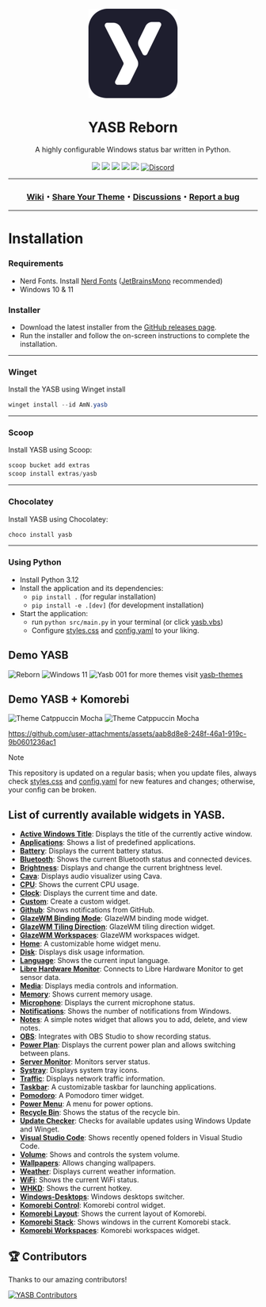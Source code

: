 <p align="center"><img src="https://raw.githubusercontent.com/amnweb/yasb/main/src/assets/images/app_icon.png" width="180"></p>
<h1 align="center">YASB Reborn</h1>
<p align="center">
  A highly configurable Windows status bar written in Python.
  <br><br>
  <a href="https://opensource.org/licenses/MIT"><img src="https://img.shields.io/badge/License-MIT-yellow.svg"></a>
  <a href="https://github.com/amnweb/yasb"><img src="https://img.shields.io/github/languages/top/amnweb/yasb"></a>
  <a href="https://github.com/amnweb/yasb/issues"><img src="https://img.shields.io/github/issues/amnweb/yasb?label=Issues"></a>
  <a href="https://github.com/amnweb/yasb/releases"><img src="https://img.shields.io/github/downloads/amnweb/yasb/total?label=Total%20Downloads"></a>
  <a href="https://github.com/amnweb/yasb/releases/latest"><img src="https://img.shields.io/github/v/release/amnweb/yasb?label=Latest%20Release"></a>
  <a href="https://discord.gg/qkeunvBFgX" title="Discord"><img alt="Discord" src="https://img.shields.io/discord/1353495377768218654?label=Discord&cacheSeconds=600"></a>
</p>

***

<h3 align="center">
<a href="https://github.com/amnweb/yasb/wiki">Wiki</a>・<a href="https://github.com/amnweb/yasb-themes">Share Your Theme</a>・<a href="https://github.com/amnweb/yasb/discussions">Discussions</a>・<a href="https://github.com/amnweb/yasb/issues">Report a bug</a>
</h3>

***

# Installation

### Requirements
- Nerd Fonts. Install [Nerd Fonts](https://www.nerdfonts.com/font-downloads) ([JetBrainsMono](https://github.com/ryanoasis/nerd-fonts/releases/latest/download/JetBrainsMono.zip) recommended)
- Windows 10 & 11

### Installer
- Download the latest installer from the [GitHub releases page](https://github.com/amnweb/yasb/releases/latest).
- Run the installer and follow the on-screen instructions to complete the installation.

***

### Winget
Install the YASB using Winget install
```powershell
winget install --id AmN.yasb
```

***

### Scoop
Install YASB using Scoop:
```powershell
scoop bucket add extras
scoop install extras/yasb
```

***

### Chocolatey
Install YASB using Chocolatey:
```powershell
choco install yasb
```

***

### Using Python
- Install Python 3.12
- Install the application and its dependencies:
  - `pip install .` (for regular installation)
  - `pip install -e .[dev]` (for development installation)
- Start the application:
  - run `python src/main.py` in your terminal (or click [yasb.vbs](src/yasb.vbs))
  - Configure [styles.css](src/styles.css) and [config.yaml](src/config.yaml) to your liking.


## Demo YASB
![Reborn](demo/demo3.png)
![Windows 11](https://raw.githubusercontent.com/amnweb/yasb-themes/refs/heads/main/themes/7d3895d4-454b-40db-a2f9-44a238d5793b/image.png)
![Yasb 001](https://raw.githubusercontent.com/amnweb/yasb-themes/refs/heads/main/themes/61e6a045-e090-4f33-a41b-6938702eb446/image.png)
for more themes visit [yasb-themes](https://github.com/amnweb/yasb-themes)
## Demo YASB + Komorebi
![Theme Catppuccin Mocha](demo/demo.png)
![Theme Catppuccin Mocha](demo/demo2.png)

https://github.com/user-attachments/assets/aab8d8e8-248f-46a1-919c-9b0601236ac1



> [!NOTE]  
> This repository is updated on a regular basis; when you update files, always check [styles.css](src/styles.css) and [config.yaml](src/config.yaml) for new features and changes; otherwise, your config can be broken.


## List of currently available widgets in YASB.

- **[Active Windows Title](https://github.com/amnweb/yasb/wiki/(Widget)-Active-Windows-Title)**: Displays the title of the currently active window.
- **[Applications](https://github.com/amnweb/yasb/wiki/(Widget)-Applications)**: Shows a list of predefined applications.
- **[Battery](https://github.com/amnweb/yasb/wiki/(Widget)-Battery)**: Displays the current battery status.
- **[Bluetooth](https://github.com/amnweb/yasb/wiki/(Widget)-Bluetooth)**: Shows the current Bluetooth status and connected devices.
- **[Brightness](https://github.com/amnweb/yasb/wiki/(Widget)-Brightness)**: Displays and change the current brightness level.
- **[Cava](https://github.com/amnweb/yasb/wiki/(Widget)-Cava)**: Displays audio visualizer using Cava.
- **[CPU](https://github.com/amnweb/yasb/wiki/(Widget)-CPU)**: Shows the current CPU usage.
- **[Clock](https://github.com/amnweb/yasb/wiki/(Widget)-Clock)**: Displays the current time and date.
- **[Custom](https://github.com/amnweb/yasb/wiki/(Widget)-Custom)**: Create a custom widget.
- **[Github](https://github.com/amnweb/yasb/wiki/(Widget)-Github)**: Shows notifications from GitHub.
- **[GlazeWM Binding Mode](https://github.com/amnweb/yasb/wiki/(Widget)-GlazeWM-Binding-Mode)**: GlazeWM binding mode widget.
- **[GlazeWM Tiling Direction](https://github.com/amnweb/yasb/wiki/(Widget)-GlazeWM-Tiling-Direction)**: GlazeWM tiling direction widget.
- **[GlazeWM Workspaces](https://github.com/amnweb/yasb/wiki/(Widget)-GlazeWM-Workspaces)**: GlazeWM workspaces widget.
- **[Home](https://github.com/amnweb/yasb/wiki/(Widget)-Home)**: A customizable home widget menu.
- **[Disk](https://github.com/amnweb/yasb/wiki/(Widget)-Disk)**: Displays disk usage information.
- **[Language](https://github.com/amnweb/yasb/wiki/(Widget)-Language)**: Shows the current input language.
- **[Libre Hardware Monitor](https://github.com/amnweb/yasb/wiki/(Widget)-Libre-HW-Monitor)**: Connects to Libre Hardware Monitor to get sensor data.
- **[Media](https://github.com/amnweb/yasb/wiki/(Widget)-Media)**: Displays media controls and information.
- **[Memory](https://github.com/amnweb/yasb/wiki/(Widget)-Memory)**: Shows current memory usage.
- **[Microphone](https://github.com/amnweb/yasb/wiki/(Widget)-Microphone)**: Displays the current microphone status.
- **[Notifications](https://github.com/amnweb/yasb/wiki/(Widget)-Notifications)**: Shows the number of notifications from Windows.
- **[Notes](https://github.com/amnweb/yasb/wiki/(Widget)-Notes)**: A simple notes widget that allows you to add, delete, and view notes.
- **[OBS](https://github.com/amnweb/yasb/wiki/(Widget)-Obs)**: Integrates with OBS Studio to show recording status.
- **[Power Plan](https://github.com/amnweb/yasb/wiki/(Widget)-Power-Plan)**: Displays the current power plan and allows switching between plans.
- **[Server Monitor](https://github.com/amnweb/yasb/wiki/(Widget)-Server-Monitor)**: Monitors server status.
- **[Systray](https://github.com/amnweb/yasb/wiki/(Widget)-Systray)**: Displays system tray icons.
- **[Traffic](https://github.com/amnweb/yasb/wiki/(Widget)-Traffic)**: Displays network traffic information.
- **[Taskbar](https://github.com/amnweb/yasb/wiki/(Widget)-Taskbar)**: A customizable taskbar for launching applications.
- **[Pomodoro](https://github.com/amnweb/yasb/wiki/(Widget)-Pomodoro)**: A Pomodoro timer widget.
- **[Power Menu](https://github.com/amnweb/yasb/wiki/(Widget)-Power-Menu)**: A menu for power options.
- **[Recycle Bin](https://github.com/amnweb/yasb/wiki/(Widget)-Recycle-Bin)**: Shows the status of the recycle bin. 
- **[Update Checker](https://github.com/amnweb/yasb/wiki/(Widget)-Update-Check)**: Checks for available updates using Windows Update and Winget.
- **[Visual Studio Code](https://github.com/amnweb/yasb/wiki/(Widget)-VSCode)**: Shows recently opened folders in Visual Studio Code.
- **[Volume](https://github.com/amnweb/yasb/wiki/(Widget)-Volume)**: Shows and controls the system volume.
- **[Wallpapers](https://github.com/amnweb/yasb/wiki/(Widget)-Wallpapers)**: Allows changing wallpapers.
- **[Weather](https://github.com/amnweb/yasb/wiki/(Widget)-Weather)**: Displays current weather information.
- **[WiFi](https://github.com/amnweb/yasb/wiki/(Widget)-WiFi)**: Shows the current WiFi status.
- **[WHKD](https://github.com/amnweb/yasb/wiki/(Widget)-Whkd)**: Shows the current hotkey.
- **[Windows-Desktops](https://github.com/amnweb/yasb/wiki/(Widget)-Windows-Desktops)**: Windows desktops switcher.
- **[Komorebi Control](https://github.com/amnweb/yasb/wiki/(Widget)-Komorebi-Control)**: Komorebi control widget.
- **[Komorebi Layout](https://github.com/amnweb/yasb/wiki/(Widget)-Komorebi-Layout)**: Shows the current layout of Komorebi.
- **[Komorebi Stack](https://github.com/amnweb/yasb/wiki/(Widget)-Komorebi-Stack)**: Shows windows in the current Komorebi stack.
- **[Komorebi Workspaces](https://github.com/amnweb/yasb/wiki/(Widget)-Komorebi-Workspaces)**: Komorebi workspaces widget.


## 🏆 Contributors
Thanks to our amazing contributors!

[![YASB Contributors](https://contrib.rocks/image?repo=amnweb/yasb)](https://github.com/amnweb/yasb/graphs/contributors)
